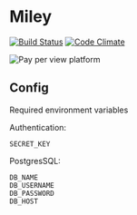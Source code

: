 # Miley

[![Build Status](https://travis-ci.org/shavit/Miley.svg?branch=master)](https://travis-ci.org/shavit/Miley)
[![Code Climate](https://codeclimate.com/github/shavit/Miley/badges/gpa.svg)](https://codeclimate.com/github/shavit/Miley)

![Pay per view platform](https://github.com/shavit/Miley/blob/master/doc/preview-1.png?raw=true)

## Config

Required environment variables

Authentication:
```
SECRET_KEY
```

PostgresSQL:

```
DB_NAME
DB_USERNAME
DB_PASSWORD
DB_HOST
```

